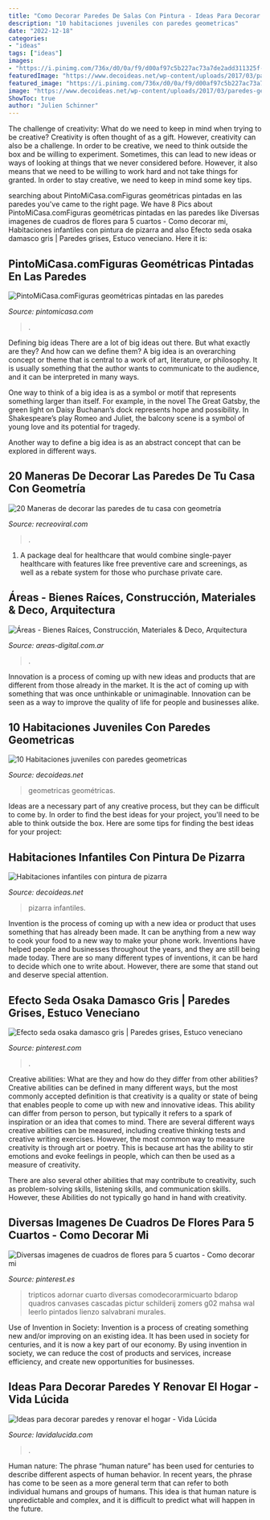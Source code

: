 ```yaml
---
title: "Como Decorar Paredes De Salas Con Pintura - Ideas Para Decorar Paredes Y Renovar El Hogar"
description: "10 habitaciones juveniles con paredes geometricas"
date: "2022-12-18"
categories:
- "ideas"
tags: ["ideas"]
images:
- "https://i.pinimg.com/736x/d0/0a/f9/d00af97c5b227ac73a7de2add311325f--osaka.jpg"
featuredImage: "https://www.decoideas.net/wp-content/uploads/2017/03/paredes-geometricas-1.jpg"
featured_image: "https://i.pinimg.com/736x/d0/0a/f9/d00af97c5b227ac73a7de2add311325f--osaka.jpg"
image: "https://www.decoideas.net/wp-content/uploads/2017/03/paredes-geometricas-1.jpg"
ShowToc: true
author: "Julien Schinner"
---
```



The challenge of creativity: What do we need to keep in mind when trying to be creative?
Creativity is often thought of as a gift. However, creativity can also be a challenge. In order to be creative, we need to think outside the box and be willing to experiment. Sometimes, this can lead to new ideas or ways of looking at things that we never considered before. However, it also means that we need to be willing to work hard and not take things for granted. In order to stay creative, we need to keep in mind some key tips.

	

		
searching about PintoMiCasa.comFiguras geométricas pintadas en las paredes you've came to the right page. We have 8 Pics about PintoMiCasa.comFiguras geométricas pintadas en las paredes like Diversas imagenes de cuadros de flores para 5 cuartos - Como decorar mi, Habitaciones infantiles con pintura de pizarra and also Efecto seda osaka damasco gris | Paredes grises, Estuco veneciano. Here it is:
		
    
## PintoMiCasa.comFiguras Geométricas Pintadas En Las Paredes

<img loading=lazy src="https://www.pintomicasa.com/img/2012/10/Cuadros-pintados.jpg" onerror="this.onerror=null;this.src='https://tse2.mm.bing.net/th?id=OIP.3S8pBpoV957MeSLKTxSW0wHaFr&amp;pid=15.1';" alt="PintoMiCasa.comFiguras geométricas pintadas en las paredes">

_Source: pintomicasa.com_

>. 

	

Defining big ideas
There are a lot of big ideas out there. But what exactly are they? And how can we define them?
A big idea is an overarching concept or theme that is central to a work of art, literature, or philosophy. It is usually something that the author wants to communicate to the audience, and it can be interpreted in many ways.

One way to think of a big idea is as a symbol or motif that represents something larger than itself. For example, in the novel The Great Gatsby, the green light on Daisy Buchanan’s dock represents hope and possibility. In Shakespeare’s play Romeo and Juliet, the balcony scene is a symbol of young love and its potential for tragedy.

Another way to define a big idea is as an abstract concept that can be explored in different ways.

    
## 20 Maneras De Decorar Las Paredes De Tu Casa Con Geometría

<img loading=lazy src="https://www.recreoviral.com/wp-content/uploads/2019/01/paredes-geométricas-5-435x700.jpg" onerror="this.onerror=null;this.src='https://tse2.mm.bing.net/th?id=OIP.ItU21CZd59G5K26RLbpMxAAAAA&amp;pid=15.1';" alt="20 Maneras de decorar las paredes de tu casa con geometría">

_Source: recreoviral.com_

>. 

	

1) A package deal for healthcare that would combine single-payer healthcare with features like free preventive care and screenings, as well as a rebate system for those who purchase private care.

    
## Áreas - Bienes Raíces, Construcción, Materiales &amp; Deco, Arquitectura

<img loading=lazy src="https://www.areas-digital.com.ar/online/nota_22096_1.jpg" onerror="this.onerror=null;this.src='https://tse3.mm.bing.net/th?id=OIP.SAS-ijfpdJg_SEpxn2v8WAHaD2&amp;pid=15.1';" alt="Áreas - Bienes Raíces, Construcción, Materiales &amp; Deco, Arquitectura">

_Source: areas-digital.com.ar_

>. 

	

Innovation is a process of coming up with new ideas and products that are different from those already in the market. It is the act of coming up with something that was once unthinkable or unimaginable. Innovation can be seen as a way to improve the quality of life for people and businesses alike.

    
## 10 Habitaciones Juveniles Con Paredes Geometricas

<img loading=lazy src="https://www.decoideas.net/wp-content/uploads/2017/03/paredes-geometricas-1.jpg" onerror="this.onerror=null;this.src='https://tse3.mm.bing.net/th?id=OIP.vU3PbbYH8yPgsrdgsHofgAHaJ_&amp;pid=15.1';" alt="10 Habitaciones juveniles con paredes geometricas">

_Source: decoideas.net_

>geometricas geométricas. 

	

Ideas are a necessary part of any creative process, but they can be difficult to come by. In order to find the best ideas for your project, you'll need to be able to think outside the box. Here are some tips for finding the best ideas for your project: 

    
## Habitaciones Infantiles Con Pintura De Pizarra

<img loading=lazy src="https://www.decoideas.net/wp-content/uploads/2016/01/habitaciones-infantiles-pizarra-3.jpg" onerror="this.onerror=null;this.src='https://tse4.mm.bing.net/th?id=OIP.SLY1ihIuIdWSSSOF5P1kxgHaLH&amp;pid=15.1';" alt="Habitaciones infantiles con pintura de pizarra">

_Source: decoideas.net_

>pizarra infantiles. 

	

Invention is the process of coming up with a new idea or product that uses something that has already been made. It can be anything from a new way to cook your food to a new way to make your phone work. Inventions have helped people and businesses throughout the years, and they are still being made today. There are so many different types of inventions, it can be hard to decide which one to write about. However, there are some that stand out and deserve special attention.

    
## Efecto Seda Osaka Damasco Gris | Paredes Grises, Estuco Veneciano

<img loading=lazy src="https://i.pinimg.com/736x/d0/0a/f9/d00af97c5b227ac73a7de2add311325f--osaka.jpg" onerror="this.onerror=null;this.src='https://tse4.mm.bing.net/th?id=OIP.XGWSEjFF43dWIYZeYjWBYgHaJ3&amp;pid=15.1';" alt="Efecto seda osaka damasco gris | Paredes grises, Estuco veneciano">

_Source: pinterest.com_

>. 

	

Creative abilities: What are they and how do they differ from other abilities?
Creative abilities can be defined in many different ways, but the most commonly accepted definition is that creativity is a quality or state of being that enables people to come up with new and innovative ideas. This ability can differ from person to person, but typically it refers to a spark of inspiration or an idea that comes to mind.
There are several different ways creative abilities can be measured, including creative thinking tests and creative writing exercises. However, the most common way to measure creativity is through art or poetry. This is because art has the ability to stir emotions and evoke feelings in people, which can then be used as a measure of creativity.

There are also several other abilities that may contribute to creativity, such as problem-solving skills, listening skills, and communication skills. However, these Abilities do not typically go hand in hand with creativity.

    
## Diversas Imagenes De Cuadros De Flores Para 5 Cuartos - Como Decorar Mi

<img loading=lazy src="https://i.pinimg.com/736x/f9/e3/5a/f9e35a7e11340b97cc595b1ef7502da3.jpg" onerror="this.onerror=null;this.src='https://tse3.mm.bing.net/th?id=OIP.hZZrcae8ikang6bgEFW-YQHaHa&amp;pid=15.1';" alt="Diversas imagenes de cuadros de flores para 5 cuartos - Como decorar mi">

_Source: pinterest.es_

>tripticos adornar cuarto diversas comodecorarmicuarto bdarop quadros canvases cascadas pictur schilderij zomers g02 mahsa wal leerlo pintados lienzo salvabrani murales. 

	

Use of Invention in Society:
Invention is a process of creating something new and/or improving on an existing idea. It has been used in society for centuries, and it is now a key part of our economy. By using invention in society, we can reduce the cost of products and services, increase efficiency, and create new opportunities for businesses.

    
## Ideas Para Decorar Paredes Y Renovar El Hogar - Vida Lúcida

<img loading=lazy src="https://www.lavidalucida.com/wp-content/uploads/2016/02/mariposas-pintadas-en-la-pared-del-cuarto-de-niños.jpg" onerror="this.onerror=null;this.src='https://tse2.mm.bing.net/th?id=OIP.fr1PxNOSaBZ3RfUydXkiDQHaJ4&amp;pid=15.1';" alt="Ideas para decorar paredes y renovar el hogar - Vida Lúcida">

_Source: lavidalucida.com_

>. 

	

Human nature:
The phrase “human nature” has been used for centuries to describe different aspects of human behavior. In recent years, the phrase has come to be seen as a more general term that can refer to both individual humans and groups of humans. This idea is that human nature is unpredictable and complex, and it is difficult to predict what will happen in the future.

